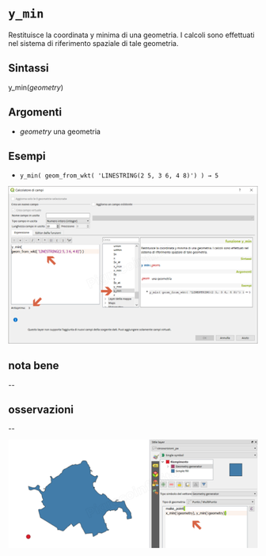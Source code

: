 # `y_min`

Restituisce la coordinata y minima di una geometria. I calcoli sono effettuati nel sistema di riferimento spaziale di tale geometria.

## Sintassi

y_min(_geometry_)

## Argomenti

* _geometry_ una geometria

## Esempi

* `y_min( geom_from_wkt( 'LINESTRING(2 5, 3 6, 4 8)') ) → 5`

![](/img/geometria/y_min/y_min1.png)

## nota bene

--

## osservazioni

--

![](/img/geometria/y_min/y_min2.png)